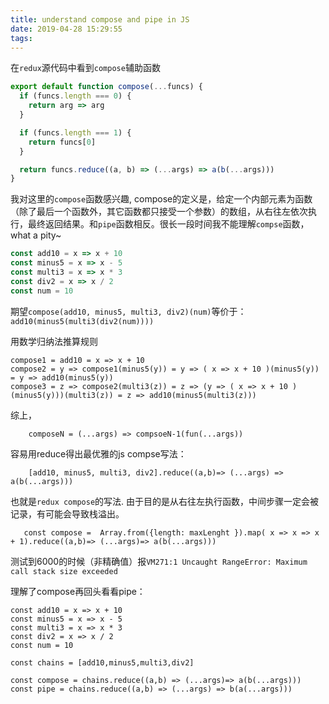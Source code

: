 ```yaml
---
title: understand compose and pipe in JS
date: 2019-04-28 15:29:55
tags:
---
```


在`redux`源代码中看到`compose`辅助函数
```js
export default function compose(...funcs) {
  if (funcs.length === 0) {
    return arg => arg
  }

  if (funcs.length === 1) {
    return funcs[0]
  }

  return funcs.reduce((a, b) => (...args) => a(b(...args)))
}
```
我对这里的`compose`函数感兴趣, compose的定义是，给定一个内部元素为函数（除了最后一个函数外，其它函数都只接受一个参数）的数组，从右往左依次执行，最终返回结果。和`pipe`函数相反。很长一段时间我不能理解`compse`函数，what a pity~

```js
const add10 = x => x + 10
const minus5 = x => x - 5
const multi3 = x => x * 3
const div2 = x => x / 2 
const num = 10
```
期望`compose(add10, minus5, multi3, div2)(num)`等价于：`add10(minus5(multi3(div2(num))))`

用数学归纳法推算规则
```
compose1 = add10 = x => x + 10
compose2 = y => compose1(minus5(y)) = y => ( x => x + 10 )(minus5(y)) = y => add10(minus5(y))
compose3 = z => compose2(multi3(z)) = z => (y => ( x => x + 10 )(minus5(y)))(multi3(z)) = z => add10(minus5(multi3(z)))
```
综上，
```
    composeN = (...args) => compsoeN-1(fun(...args))
```
容易用reduce得出最优雅的js compse写法： 
```
    [add10, minus5, multi3, div2].reduce((a,b)=> (...args) => a(b(...args)))
```
也就是`redux compose`的写法. 由于目的是从右往左执行函数，中间步骤一定会被记录，有可能会导致栈溢出。
```
   const compose =  Array.from({length: maxLenght }).map( x => x => x + 1).reduce((a,b)=> (...args)=> a(b(...args)))
```

测试到6000的时候（非精确值）报`VM271:1 Uncaught RangeError: Maximum call stack size exceeded`

理解了compose再回头看看pipe： 
```
const add10 = x => x + 10
const minus5 = x => x - 5
const multi3 = x => x * 3
const div2 = x => x / 2 
const num = 10

const chains = [add10,minus5,multi3,div2]

const compose = chains.reduce((a,b) => (...args)=> a(b(...args)))
const pipe = chains.reduce((a,b) => (...args) => b(a(...args)))
```

